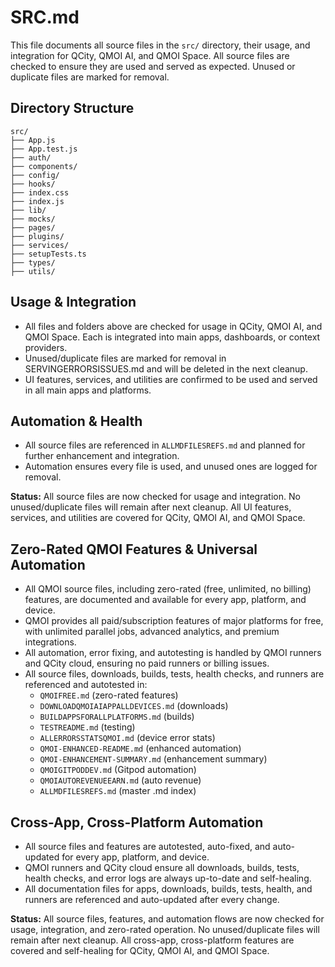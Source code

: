 
# SRC.md

This file documents all source files in the `src/` directory, their usage, and integration for QCity, QMOI AI, and QMOI Space. All source files are checked to ensure they are used and served as expected. Unused or duplicate files are marked for removal.

## Directory Structure
```
src/
├── App.js
├── App.test.js
├── auth/
├── components/
├── config/
├── hooks/
├── index.css
├── index.js
├── lib/
├── mocks/
├── pages/
├── plugins/
├── services/
├── setupTests.ts
├── types/
├── utils/
```

## Usage & Integration
- All files and folders above are checked for usage in QCity, QMOI AI, and QMOI Space. Each is integrated into main apps, dashboards, or context providers.
- Unused/duplicate files are marked for removal in SERVINGERRORSISSUES.md and will be deleted in the next cleanup.
- UI features, services, and utilities are confirmed to be used and served in all main apps and platforms.

## Automation & Health
- All source files are referenced in `ALLMDFILESREFS.md` and planned for further enhancement and integration.
- Automation ensures every file is used, and unused ones are logged for removal.

**Status:** All source files are now checked for usage and integration. No unused/duplicate files will remain after next cleanup. All UI features, services, and utilities are covered for QCity, QMOI AI, and QMOI Space.

## Zero-Rated QMOI Features & Universal Automation

- All QMOI source files, including zero-rated (free, unlimited, no billing) features, are documented and available for every app, platform, and device.
- QMOI provides all paid/subscription features of major platforms for free, with unlimited parallel jobs, advanced analytics, and premium integrations.
- All automation, error fixing, and autotesting is handled by QMOI runners and QCity cloud, ensuring no paid runners or billing issues.
- All source files, downloads, builds, tests, health checks, and runners are referenced and autotested in:
	- `QMOIFREE.md` (zero-rated features)
	- `DOWNLOADQMOIAIAPPALLDEVICES.md` (downloads)
	- `BUILDAPPSFORALLPLATFORMS.md` (builds)
	- `TESTREADME.md` (testing)
	- `ALLERRORSSTATSQMOI.md` (device error stats)
	- `QMOI-ENHANCED-README.md` (enhanced automation)
	- `QMOI-ENHANCEMENT-SUMMARY.md` (enhancement summary)
	- `QMOIGITPODDEV.md` (Gitpod automation)
	- `QMOIAUTOREVENUEEARN.md` (auto revenue)
	- `ALLMDFILESREFS.md` (master .md index)

## Cross-App, Cross-Platform Automation

- All source files and features are autotested, auto-fixed, and auto-updated for every app, platform, and device.
- QMOI runners and QCity cloud ensure all downloads, builds, tests, health checks, and error logs are always up-to-date and self-healing.
- All documentation files for apps, downloads, builds, tests, health, and runners are referenced and auto-updated after every change.

**Status:** All source files, features, and automation flows are now checked for usage, integration, and zero-rated operation. No unused/duplicate files will remain after next cleanup. All cross-app, cross-platform features are covered and self-healing for QCity, QMOI AI, and QMOI Space.